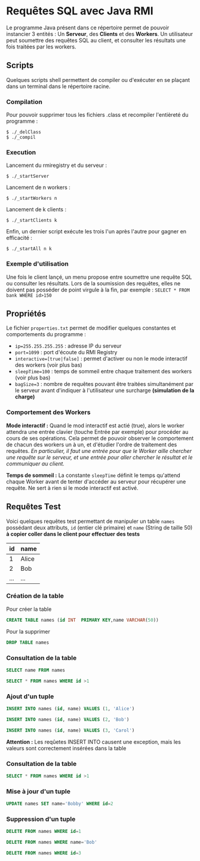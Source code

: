 # Requêtes SQL avec Java RMI
Le programme Java présent dans ce répertoire permet de pouvoir instancier 3 entités : Un **Serveur**, des **Clients** et des **Workers**. Un utilisateur peut soumettre des requêtes SQL au client, et consulter les résultats une fois traitées par les workers.


## Scripts

Quelques scripts shell permettent de compiler ou d'exécuter en se plaçant dans un terminal dans le répertoire racine.

### Compilation

Pour pouvoir supprimer tous les fichiers .class et recompiler l'entièreté du programme :
```Shell
$ ./_delClass
$ ./_compil
```

### Execution
Lancement du rmiregistry et du serveur :
```
$ ./_startServer
```
Lancement de n workers :
```
$ ./_startWorkers n
```
Lancement de k clients :
```
$ ./_startClients k
```
Enfin, un dernier script exécute les trois l'un après l'autre pour gagner en efficacité :
```
$ ./_startAll n k
```

### Exemple d'utilisation 
Une fois le client lançé, un menu propose entre soumettre une requête SQL ou consulter les résultats. Lors de la soumission des requêtes, elles ne doivent pas posséder de point virgule à la fin, par exemple :
``SELECT * FROM bank WHERE id>150``

## Propriétés
Le fichier ```properties.txt``` permet de modifier quelques constantes et comportements du programme :
* ``ip=255.255.255.255`` : adresse IP du serveur
* ``port=1099`` : port d'écoute du RMI Registry
* ``interactive=[true|false]`` : permet d'activer ou non le mode interactif des workers (voir plus bas)
* ``sleepTime=100`` : temps de sommeil entre chaque traitement des workers (voir plus bas)
* ``bagSize=3`` : nombre de requêtes pouvant être traitées simultanément par le serveur avant d'indiquer à l'utilisateur une surcharge **(simulation de la charge)**

### Comportement des Workers
**Mode interactif :** Quand le mod interactif est actié (true), alors le worker attendra une entrée clavier (touche Entrée par exemple) pour procéder au cours de ses opérations. Cela permet de pouvoir observer le comportement de chacun des workers un à un, et d'étudier l'ordre de traitement des requêtes.
*En particulier, il faut une entrée pour que le Worker aille chercher une requête sur le serveur, et une entrée pour aller chercher le résultat et le communiquer au client.*

**Temps de sommeil :** La constante ``sleepTime`` définit le temps qu'attend chaque Worker avant de tenter d'accéder au serveur pour récupérer une requête. Ne sert à rien si le mode interactif est activé. 

## Requêtes Test
Voici quelques requêtes test permettant de manipuler un table ``names`` possédant deux attributs, ``id`` (entier clé primaire) et ``name`` (String de taille 50) **à copier coller dans le client pour effectuer des tests**

id|name
--|----
1|Alice
2|Bob
...|...

  

### Création de la table
Pour créer la table
```sql
CREATE TABLE names (id INT  PRIMARY KEY,name VARCHAR(50))
```
Pour la supprimer
```sql
DROP TABLE names
```
### Consultation de la table
```sql
SELECT name FROM names
```
```sql
SELECT * FROM names WHERE id >1
```

### Ajout d'un tuple
```sql
INSERT INTO names (id, name) VALUES (1, 'Alice')
```
```sql
INSERT INTO names (id, name) VALUES (2, 'Bob')
```
```sql
INSERT INTO names (id, name) VALUES (3, 'Carol')
```
**Attention :** Les reqûetes INSERT INTO causent une exception, mais les valeurs sont correctement insérées dans la table
### Consultation de la table
```sql
SELECT * FROM names WHERE id >1
```
### Mise à jour d'un tuple
```sql
UPDATE names SET name='Bobby' WHERE id=2
```
### Suppression d'un tuple
```sql
DELETE FROM names WHERE id=1
```
```sql
DELETE FROM names WHERE name='Bob'
```
```sql
DELETE FROM names WHERE id=3
```


